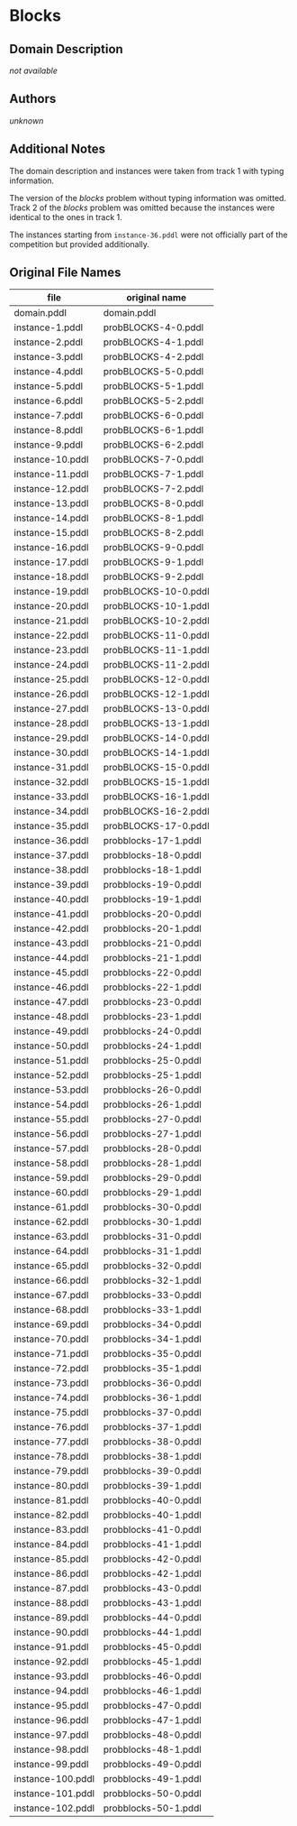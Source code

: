 # Blocks

## Domain Description

*not available*

## Authors

*unknown*

## Additional Notes

The domain description and instances were taken from track 1 with typing information.

The version of the *blocks* problem without typing information was omitted.
Track 2 of the *blocks* problem was omitted because the instances were identical to the ones in track 1.

The instances starting from `instance-36.pddl` were not officially part of the competition but provided additionally.

## Original File Names

| file              | original name        |
|-------------------|----------------------|
| domain.pddl       | domain.pddl          |
| instance-1.pddl   | probBLOCKS-4-0.pddl  |
| instance-2.pddl   | probBLOCKS-4-1.pddl  |
| instance-3.pddl   | probBLOCKS-4-2.pddl  |
| instance-4.pddl   | probBLOCKS-5-0.pddl  |
| instance-5.pddl   | probBLOCKS-5-1.pddl  |
| instance-6.pddl   | probBLOCKS-5-2.pddl  |
| instance-7.pddl   | probBLOCKS-6-0.pddl  |
| instance-8.pddl   | probBLOCKS-6-1.pddl  |
| instance-9.pddl   | probBLOCKS-6-2.pddl  |
| instance-10.pddl  | probBLOCKS-7-0.pddl  |
| instance-11.pddl  | probBLOCKS-7-1.pddl  |
| instance-12.pddl  | probBLOCKS-7-2.pddl  |
| instance-13.pddl  | probBLOCKS-8-0.pddl  |
| instance-14.pddl  | probBLOCKS-8-1.pddl  |
| instance-15.pddl  | probBLOCKS-8-2.pddl  |
| instance-16.pddl  | probBLOCKS-9-0.pddl  |
| instance-17.pddl  | probBLOCKS-9-1.pddl  |
| instance-18.pddl  | probBLOCKS-9-2.pddl  |
| instance-19.pddl  | probBLOCKS-10-0.pddl |
| instance-20.pddl  | probBLOCKS-10-1.pddl |
| instance-21.pddl  | probBLOCKS-10-2.pddl |
| instance-22.pddl  | probBLOCKS-11-0.pddl |
| instance-23.pddl  | probBLOCKS-11-1.pddl |
| instance-24.pddl  | probBLOCKS-11-2.pddl |
| instance-25.pddl  | probBLOCKS-12-0.pddl |
| instance-26.pddl  | probBLOCKS-12-1.pddl |
| instance-27.pddl  | probBLOCKS-13-0.pddl |
| instance-28.pddl  | probBLOCKS-13-1.pddl |
| instance-29.pddl  | probBLOCKS-14-0.pddl |
| instance-30.pddl  | probBLOCKS-14-1.pddl |
| instance-31.pddl  | probBLOCKS-15-0.pddl |
| instance-32.pddl  | probBLOCKS-15-1.pddl |
| instance-33.pddl  | probBLOCKS-16-1.pddl |
| instance-34.pddl  | probBLOCKS-16-2.pddl |
| instance-35.pddl  | probBLOCKS-17-0.pddl |
| instance-36.pddl  | probblocks-17-1.pddl |
| instance-37.pddl  | probblocks-18-0.pddl |
| instance-38.pddl  | probblocks-18-1.pddl |
| instance-39.pddl  | probblocks-19-0.pddl |
| instance-40.pddl  | probblocks-19-1.pddl |
| instance-41.pddl  | probblocks-20-0.pddl |
| instance-42.pddl  | probblocks-20-1.pddl |
| instance-43.pddl  | probblocks-21-0.pddl |
| instance-44.pddl  | probblocks-21-1.pddl |
| instance-45.pddl  | probblocks-22-0.pddl |
| instance-46.pddl  | probblocks-22-1.pddl |
| instance-47.pddl  | probblocks-23-0.pddl |
| instance-48.pddl  | probblocks-23-1.pddl |
| instance-49.pddl  | probblocks-24-0.pddl |
| instance-50.pddl  | probblocks-24-1.pddl |
| instance-51.pddl  | probblocks-25-0.pddl |
| instance-52.pddl  | probblocks-25-1.pddl |
| instance-53.pddl  | probblocks-26-0.pddl |
| instance-54.pddl  | probblocks-26-1.pddl |
| instance-55.pddl  | probblocks-27-0.pddl |
| instance-56.pddl  | probblocks-27-1.pddl |
| instance-57.pddl  | probblocks-28-0.pddl |
| instance-58.pddl  | probblocks-28-1.pddl |
| instance-59.pddl  | probblocks-29-0.pddl |
| instance-60.pddl  | probblocks-29-1.pddl |
| instance-61.pddl  | probblocks-30-0.pddl |
| instance-62.pddl  | probblocks-30-1.pddl |
| instance-63.pddl  | probblocks-31-0.pddl |
| instance-64.pddl  | probblocks-31-1.pddl |
| instance-65.pddl  | probblocks-32-0.pddl |
| instance-66.pddl  | probblocks-32-1.pddl |
| instance-67.pddl  | probblocks-33-0.pddl |
| instance-68.pddl  | probblocks-33-1.pddl |
| instance-69.pddl  | probblocks-34-0.pddl |
| instance-70.pddl  | probblocks-34-1.pddl |
| instance-71.pddl  | probblocks-35-0.pddl |
| instance-72.pddl  | probblocks-35-1.pddl |
| instance-73.pddl  | probblocks-36-0.pddl |
| instance-74.pddl  | probblocks-36-1.pddl |
| instance-75.pddl  | probblocks-37-0.pddl |
| instance-76.pddl  | probblocks-37-1.pddl |
| instance-77.pddl  | probblocks-38-0.pddl |
| instance-78.pddl  | probblocks-38-1.pddl |
| instance-79.pddl  | probblocks-39-0.pddl |
| instance-80.pddl  | probblocks-39-1.pddl |
| instance-81.pddl  | probblocks-40-0.pddl |
| instance-82.pddl  | probblocks-40-1.pddl |
| instance-83.pddl  | probblocks-41-0.pddl |
| instance-84.pddl  | probblocks-41-1.pddl |
| instance-85.pddl  | probblocks-42-0.pddl |
| instance-86.pddl  | probblocks-42-1.pddl |
| instance-87.pddl  | probblocks-43-0.pddl |
| instance-88.pddl  | probblocks-43-1.pddl |
| instance-89.pddl  | probblocks-44-0.pddl |
| instance-90.pddl  | probblocks-44-1.pddl |
| instance-91.pddl  | probblocks-45-0.pddl |
| instance-92.pddl  | probblocks-45-1.pddl |
| instance-93.pddl  | probblocks-46-0.pddl |
| instance-94.pddl  | probblocks-46-1.pddl |
| instance-95.pddl  | probblocks-47-0.pddl |
| instance-96.pddl  | probblocks-47-1.pddl |
| instance-97.pddl  | probblocks-48-0.pddl |
| instance-98.pddl  | probblocks-48-1.pddl |
| instance-99.pddl  | probblocks-49-0.pddl |
| instance-100.pddl | probblocks-49-1.pddl |
| instance-101.pddl | probblocks-50-0.pddl |
| instance-102.pddl | probblocks-50-1.pddl |
